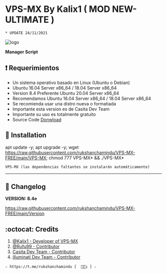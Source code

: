 ﻿# VPS-MX By Kalix1 ( MOD NEW-ULTIMATE )
```
* UPDATE 24/11/2021
```
![logo](https://github.com/rukshanchamindu/VPS-MX-FREE/blob/main/Imagenes/VPS-MX-Free.png)

**Manager Script**

## :heavy_exclamation_mark: Requerimientos

* Un sistema operativo basado en Linux (Ubuntu o Debian) 
* Ubuntu 16.04 Server x86_64 / 18.04 Server x86_64
* Version 8.4 Preferente Ubuntu 20.04 Server x86_64
* Recomendamos Ubuntu 16.04 Server x86_64 / 18.04 Server x86_64
* Se recomienda usar una distro nueva o formatiada
* Importante esta version es de Casita Dev Team
* Importante su uso es totalmente gratuito 
* Source Code [Donwload](https://raw.githubusercontent.com/rukshanchamindu/VPS-MX-FREE/main/Install/VPS-MX-FREE_v8.4e.zip)

## :book: Installation

apt update -y; apt upgrade -y; wget https://raw.githubusercontent.com/rukshanchamindu/VPS-MX-FREE/main/VPS-MX; chmod 777 VPS-MX* && ./VPS-MX*

```
VPS-MX (las dependencias faltantes se instalarán automáticamente)
```
-------------------------------------------------------------------------------

## :scroll: Changelog

**VERSION: 8.4e**

https://raw.githubusercontent.com/rukshanchamindu/VPS-MX-FREE/main/Version

## :octocat: Credits

1. [@Kalix1 - Developer of VPS-MX](https://github.com/VPS-MX)
2. [@Rufu99 - Contributor](https://github.com/rudi9999)
3. [Casita Dev Team - Contributor](https://github.com/lacasitamx)
4. [illuminati Dev Team - Contributor](https://github.com/rukshanchamindu) 

```
☆ https://t.me/rukshanchamindu [  ⃘⃤꙰✰ ] ☆
```
